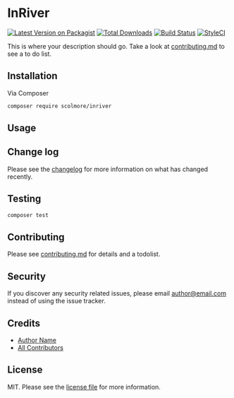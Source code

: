 # InRiver

[![Latest Version on Packagist][ico-version]][link-packagist]
[![Total Downloads][ico-downloads]][link-downloads]
[![Build Status][ico-travis]][link-travis]
[![StyleCI][ico-styleci]][link-styleci]

This is where your description should go. Take a look at [contributing.md](contributing.md) to see a to do list.

## Installation

Via Composer

```bash
composer require scolmore/inriver
```

## Usage

## Change log

Please see the [changelog](changelog.md) for more information on what has changed recently.

## Testing

```bash
composer test
```

## Contributing

Please see [contributing.md](contributing.md) for details and a todolist.

## Security

If you discover any security related issues, please email author@email.com instead of using the issue tracker.

## Credits

- [Author Name][link-author]
- [All Contributors][link-contributors]

## License

MIT. Please see the [license file](license.md) for more information.

[ico-version]: https://img.shields.io/packagist/v/scolmore/inriver.svg?style=flat-square
[ico-downloads]: https://img.shields.io/packagist/dt/scolmore/inriver.svg?style=flat-square
[ico-travis]: https://img.shields.io/travis/scolmore/inriver/master.svg?style=flat-square
[ico-styleci]: https://styleci.io/repos/12345678/shield

[link-packagist]: https://packagist.org/packages/scolmore/inriver
[link-downloads]: https://packagist.org/packages/scolmore/inriver
[link-travis]: https://travis-ci.org/scolmore/inriver
[link-styleci]: https://styleci.io/repos/12345678
[link-author]: https://github.com/scolmore
[link-contributors]: ../../contributors

